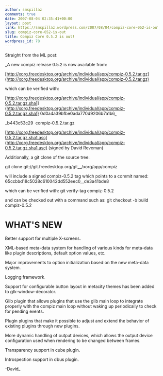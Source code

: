 ```yaml
---
author: smspillaz
comments: true
date: 2007-08-04 02:35:41+00:00
layout: post
link: https://smspillaz.wordpress.com/2007/08/04/compiz-core-052-is-out/
slug: compiz-core-052-is-out
title: Compiz Core 0.5.2 is out!
wordpress_id: 78
---
```


Straight from the ML post:

_A new compiz release 0.5.2 is now available from:

[http://xorg.freedesktop.org/archive/individual/app/compiz-0.5.2.tar.gz](http://xorg.freedesktop.org/archive/individual/app/compiz-0.5.2.tar.gz)

which can be verified with:

[http://xorg.freedesktop.org/archive/individual/app/compiz-0.5.2.tar.gz.sha1](http://xorg.freedesktop.org/archive/individual/app/compiz-0.5.2.tar.gz.sha1)
0d0a4a39bfbe0ada770d9206b7a1b6_



_b443c53c29  compiz-0.5.2.tar.gz

[http://xorg.freedesktop.org/archive/individual/app/compiz-0.5.2.tar.gz.sha1.asc](http://xorg.freedesktop.org/archive/individual/app/compiz-0.5.2.tar.gz.sha1.asc)
(signed by David Reveman)

Additionally, a git clone of the source tree:

git clone git://git.freedesktop.org/git__/xorg/app/compiz

will include a signed compiz-0.5.2 tag which points to a commit named:
65ccbbd18c5028c610042dd552eec0__de3a41bde8

which can be verified with:
git verify-tag compiz-0.5.2

and can be checked out with a command such as:
git checkout -b build compiz-0.5.2


WHAT'S NEW
==========

Better support for multiple X-screens.

XML-based meta-data system for handling of various kinds
for meta-data like plugin descriptions, default option
values, etc.

Major improvements to option initialization based on the
new meta-data system.

Logging framework.

Support for configurable button layout in metacity themes
has been added to gtk-window-decorator.

Glib plugin that allows plugins that use the glib main
loop to integrate properly with the compiz main loop
without waking up periodically to check for pending
events.

Plugin plugins that make it possible to adjust and extend
the behavior of existing plugins through new plugins.

More dynamic handling of output devices, which allows the
output device configuration used when rendering to be
changed between frames.

Transparency support in cube plugin.

Introspection support in dbus plugin.


-David_
